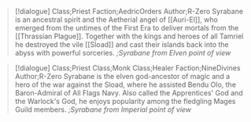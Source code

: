 >[!dialogue] Class;Priest Faction;AedricOrders Author;R-Zero
>Syrabane is an ancestral spirit and the Aetherial angel of [[Auri-El]], who emerged from the untimes of the First Era to deliver mortals from the [[Thrassian Plague]]. Together with the kings and heroes of all Tamriel he destroyed the vile [[Sload]] and cast their islands back into the abyss with powerful sorceries.
>*;Syrabane from Elven point of view*

>[!dialogue] Class;Priest Class;Monk Class;Healer Faction;NineDivines Author;R-Zero
>Syrabane is the elven god-ancestor of magic and a hero of the war against the Sload, where he assisted Bendu Olo, the Baron-Admiral of All Flags Navy. Also called the Apprentices' God and the Warlock's God, he enjoys popularity among the fledgling Mages Guild members.
>*;Syrabane from Imperial point of view*